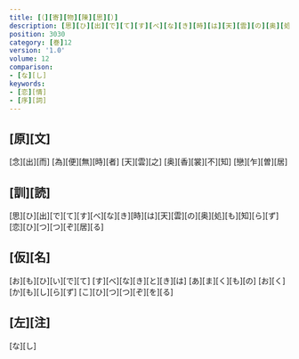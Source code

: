 ```yaml
---
title: [（][寄][物][陳][思][）]
description: [思][ひ][出][で][て][す][べ][な][き][時][は][天][雲][の][奥][処][も][知][ら][ず][恋][ひ][つ][つ][ぞ][居][る]
position: 3030
category: [巻]12
version: '1.0'
volume: 12
comparison:
- [な][し]
keywords:
- [恋][情]
- [序][詞]
---
```


## [原][文]

[念][出][而] [為][便][無][時][者] [天][雲][之] [奥][香][裳][不][知] [戀][乍][曽][居]

## [訓][読]

[思][ひ][出][で][て][す][べ][な][き][時][は][天][雲][の][奥][処][も][知][ら][ず][恋][ひ][つ][つ][ぞ][居][る]

## [仮][名]

[お][も][ひ][い][で][て] [す][べ][な][き][と][き][は] [あ][ま][く][も][の] [お][く][か][も][し][ら][ず] [こ][ひ][つ][つ][ぞ][を][る]

## [左][注]

[な][し]
